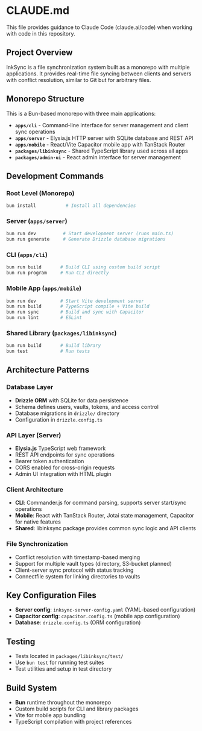 # CLAUDE.md

This file provides guidance to Claude Code (claude.ai/code) when working with code in this repository.

## Project Overview

InkSync is a file synchronization system built as a monorepo with multiple applications. It provides real-time file syncing between clients and servers with conflict resolution, similar to Git but for arbitrary files.

## Monorepo Structure

This is a Bun-based monorepo with three main applications:
- **`apps/cli`** - Command-line interface for server management and client sync operations
- **`apps/server`** - Elysia.js HTTP server with SQLite database and REST API
- **`apps/mobile`** - React/Vite Capacitor mobile app with TanStack Router
- **`packages/libinksync`** - Shared TypeScript library used across all apps
- **`packages/admin-ui`** - React admin interface for server management

## Development Commands

### Root Level (Monorepo)
```bash
bun install           # Install all dependencies
```

### Server (`apps/server`)
```bash
bun run dev          # Start development server (runs main.ts)
bun run generate     # Generate Drizzle database migrations
```

### CLI (`apps/cli`) 
```bash
bun run build       # Build CLI using custom build script
bun run program     # Run CLI directly
```

### Mobile App (`apps/mobile`)
```bash
bun run dev         # Start Vite development server
bun run build       # TypeScript compile + Vite build
bun run sync        # Build and sync with Capacitor
bun run lint        # ESLint
```

### Shared Library (`packages/libinksync`)
```bash
bun run build       # Build library
bun test            # Run tests
```

## Architecture Patterns

### Database Layer
- **Drizzle ORM** with SQLite for data persistence
- Schema defines users, vaults, tokens, and access control
- Database migrations in `drizzle/` directory
- Configuration in `drizzle.config.ts`

### API Layer (Server)
- **Elysia.js** TypeScript web framework
- REST API endpoints for sync operations
- Bearer token authentication
- CORS enabled for cross-origin requests
- Admin UI integration with HTML plugin

### Client Architecture
- **CLI**: Commander.js for command parsing, supports server start/sync operations
- **Mobile**: React with TanStack Router, Jotai state management, Capacitor for native features
- **Shared**: libinksync package provides common sync logic and API clients

### File Synchronization
- Conflict resolution with timestamp-based merging
- Support for multiple vault types (directory, S3-bucket planned)
- Client-server sync protocol with status tracking
- Connectfile system for linking directories to vaults

## Key Configuration Files

- **Server config**: `inksync-server-config.yaml` (YAML-based configuration)
- **Capacitor config**: `capacitor.config.ts` (mobile app configuration)
- **Database**: `drizzle.config.ts` (ORM configuration)

## Testing

- Tests located in `packages/libinksync/test/`
- Use `bun test` for running test suites
- Test utilities and setup in test directory

## Build System

- **Bun** runtime throughout the monorepo
- Custom build scripts for CLI and library packages
- Vite for mobile app bundling
- TypeScript compilation with project references